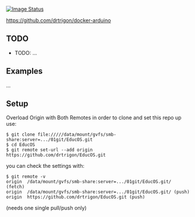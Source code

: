[![Image Status](https://images.microbadger.com/badges/image/drtrigon/EducOS.svg)](https://microbadger.com/images/drtrigon/EducOS)

https://github.com/drtrigon/docker-arduino

## TODO
* TODO: ...

## Examples
...

## Setup
Overload Origin with Both Remotes in order to clone and set this repo up use:
```
$ git clone file://///data/mount/gvfs/smb-share:server=.../01git/EducOS.git
$ cd EducOS
$ git remote set-url --add origin https://github.com/drtrigon/EducOS.git
```
you can check the settings with:
```
$ git remote -v
origin  /data/mount/gvfs/smb-share:server=.../01git/EducOS.git/ (fetch)
origin  /data/mount/gvfs/smb-share:server=.../01git/EducOS.git/ (push)
origin  https://github.com/drtrigon/EducOS.git (push)
```
(needs one single pull/push only)
